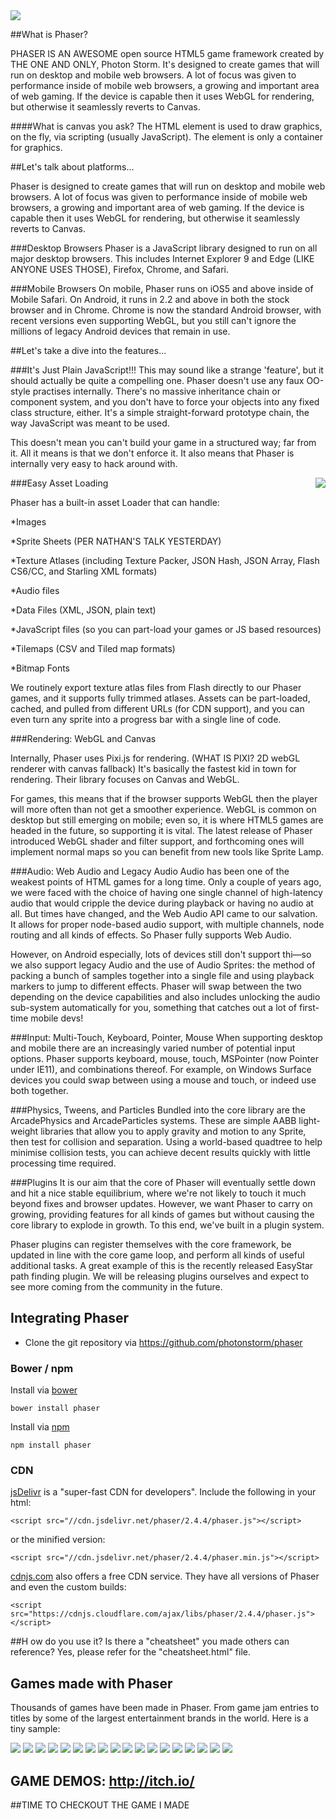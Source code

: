 <img src="http://phaser.io/images/img.png">

##What is Phaser?


PHASER IS AN AWESOME open source HTML5 game framework created by THE ONE AND ONLY, Photon Storm. It's designed to create games that will run on desktop and mobile web browsers. A lot of focus was given to performance inside of mobile web browsers, a growing and important area of web gaming. If the device is capable then it uses WebGL for rendering, but otherwise it seamlessly reverts to Canvas. 

####What is canvas you ask? 
The HTML <canvas> element is used to draw graphics, on the fly, via scripting (usually JavaScript). The <canvas> element is only a container for graphics.

##Let's talk about platforms...

Phaser is designed to create games that will run on desktop and mobile web browsers. A lot of focus was given to performance inside of mobile web browsers, a growing and important area of web gaming. If the device is capable then it uses WebGL for rendering, but otherwise it seamlessly reverts to Canvas.

###Desktop Browsers
Phaser is a JavaScript library designed to run on all major desktop browsers. This includes Internet Explorer 9 and Edge (LIKE ANYONE USES THOSE), Firefox, Chrome, and Safari.

###Mobile Browsers
On mobile, Phaser runs on iOS5 and above inside of Mobile Safari. On Android, it runs in 2.2 and above in both the stock browser and in Chrome. Chrome is now the standard Android browser, with recent versions even supporting WebGL, but you still can't ignore the millions of legacy Android devices that remain in use.

##Let's take a dive into the features...

###It's Just Plain JavaScript!!!
This may sound like a strange 'feature', but it should actually be quite a compelling one. Phaser doesn't use any faux OO-style practises internally. There's no massive inheritance chain or component system, and you don't have to force your objects into any fixed class structure, either. It's a simple straight-forward prototype chain, the way JavaScript was meant to be used.

This doesn't mean you can't build your game in a structured way; far from it. All it means is that we don't enforce it. It also means that Phaser is internally very easy to hack around with.


###Easy Asset Loading 
<img src="http://phaser.io/images/github/jump.jpg" align="right">

Phaser has a built-in asset Loader that can handle:

*Images

*Sprite Sheets (PER NATHAN'S TALK YESTERDAY)

*Texture Atlases (including Texture Packer, JSON Hash, JSON Array, Flash CS6/CC, and Starling XML formats)

*Audio files

*Data Files (XML, JSON, plain text)

*JavaScript files (so you can part-load your games or JS based resources)

*Tilemaps (CSV and Tiled map formats)

*Bitmap Fonts

We routinely export texture atlas files from Flash directly to our Phaser games, and it supports fully trimmed atlases. Assets can be part-loaded, cached, and pulled from different URLs (for CDN support), and you can even turn any sprite into a progress bar with a single line of code.

###Rendering: WebGL and Canvas

Internally, Phaser uses Pixi.js for rendering. (WHAT IS PIXI? 2D webGL renderer with canvas fallback) It's basically the fastest kid in town for rendering. Their library focuses on Canvas and WebGL.

For games, this means that if the browser supports WebGL then the player will more often than not get a smoother experience. WebGL is common on desktop but still emerging on mobile; even so, it is where HTML5 games are headed in the future, so supporting it is vital. The latest release of Phaser introduced WebGL shader and filter support, and forthcoming ones will implement normal maps so you can benefit from new tools like Sprite Lamp.

###Audio: Web Audio and Legacy Audio
Audio has been one of the weakest points of HTML games for a long time. Only a couple of years ago, we were faced with the choice of having one single channel of high-latency audio that would cripple the device during playback or having no audio at all. But times have changed, and the Web Audio API came to our salvation. It allows for proper node-based audio support, with multiple channels, node routing and all kinds of effects. So Phaser fully supports Web Audio.

However, on Android especially, lots of devices still don't support thi—so we also support legacy Audio and the use of Audio Sprites: the method of packing a bunch of samples together into a single file and using playback markers to jump to different effects. Phaser will swap between the two depending on the device capabilities and also includes unlocking the audio sub-system automatically for you, something that catches out a lot of first-time mobile devs!

###Input: Multi-Touch, Keyboard, Pointer, Mouse
When supporting desktop and mobile there are an increasingly varied number of potential input options. Phaser supports keyboard, mouse, touch, MSPointer (now Pointer under IE11), and combinations thereof. For example, on Windows Surface devices you could swap between using a mouse and touch, or indeed use both together.

###Physics, Tweens, and Particles
Bundled into the core library are the ArcadePhysics and ArcadeParticles systems. These are simple AABB light-weight libraries that allow you to apply gravity and motion to any Sprite, then test for collision and separation. Using a world-based quadtree to help minimise collision tests, you can achieve decent results quickly with little processing time required.

###Plugins
It is our aim that the core of Phaser will eventually settle down and hit a nice stable equilibrium, where we're not likely to touch it much beyond fixes and browser updates. However, we want Phaser to carry on growing, providing features for all kinds of games but without causing the core library to explode in growth. To this end, we've built in a plugin system.

Phaser plugins can register themselves with the core framework, be updated in line with the core game loop, and perform all kinds of useful additional tasks. A great example of this is the recently released EasyStar path finding plugin. We will be releasing plugins ourselves and expect to see more coming from the community in the future.

## Integrating Phaser

* Clone the git repository via https://github.com/photonstorm/phaser

### Bower / npm

Install via [bower](http://bower.io)

`bower install phaser`

Install via [npm](https://www.npmjs.com)

`npm install phaser`

### CDN

[jsDelivr](http://www.jsdelivr.com/#!phaser) is a "super-fast CDN for developers". Include the following in your html:

`<script src="//cdn.jsdelivr.net/phaser/2.4.4/phaser.js"></script>`

or the minified version:

`<script src="//cdn.jsdelivr.net/phaser/2.4.4/phaser.min.js"></script>`

[cdnjs.com](https://cdnjs.com/libraries/phaser) also offers a free CDN service. They have all versions of Phaser and even the custom builds:

`<script src="https://cdnjs.cloudflare.com/ajax/libs/phaser/2.4.4/phaser.js"></script>`

##H ow do you use it? Is there a "cheatsheet" you made others can reference?
Yes, please refer for the "cheatsheet.html" file.
 
## Games made with Phaser

Thousands of games have been made in Phaser. From game jam entries to titles by some of the largest entertainment brands in the world. Here is a tiny sample:

<img src= "http://phaser.io/images/github/241/bubble-academy.png">
<img src= "http://phaser.io/images/github/241/woodventure.png">
<img src= "http://phaser.io/images/github/241/hopsop.png">
<img src= "http://phaser.io/images/github/241/banana-mania.png">
<img src= "http://phaser.io/images/github/241/salazar.png">
<img src= "http://phaser.io/images/github/241/phaser-shmup.png">
<img src= "http://phaser.io/images/github/241/trappy-trap.png">
<img src= "http://phaser.io/images/github/241/runaway-ruins.png">
<img src= "http://phaser.io/images/github/241/ananias.png">
<img src= "http://phaser.io/images/github/shot1a.jpg">
<img src= "http://phaser.io/images/github/shot2a.jpg">
<img src= "http://phaser.io/images/github/shot3a.jpg">
<img src= "http://phaser.io/images/github/shot4a.jpg">
<img src= "http://phaser.io/images/github/shot5b.jpg">
<img src= "http://phaser.io/images/github/shot6b.jpg">
<img src= "http://phaser.io/images/github/shot7b.jpg">
<img src= "http://phaser.io/images/github/shot8.jpg">
<img src= "http://phaser.io/images/github/shot9.jpg">

## GAME DEMOS: http://itch.io/

##TIME TO CHECKOUT THE GAME I MADE
